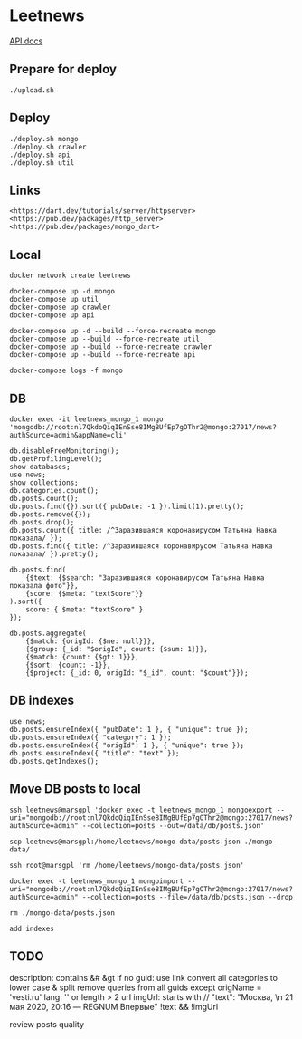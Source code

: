 # Leetnews

[API docs](https://github.com/marsgpl/leetnews-backend/wiki/API-docs)

## Prepare for deploy

    ./upload.sh

## Deploy

    ./deploy.sh mongo
    ./deploy.sh crawler
    ./deploy.sh api
    ./deploy.sh util

## Links

    <https://dart.dev/tutorials/server/httpserver>
    <https://pub.dev/packages/http_server>
    <https://pub.dev/packages/mongo_dart>

## Local

    docker network create leetnews

    docker-compose up -d mongo
    docker-compose up util
    docker-compose up crawler
    docker-compose up api

    docker-compose up -d --build --force-recreate mongo
    docker-compose up --build --force-recreate util
    docker-compose up --build --force-recreate crawler
    docker-compose up --build --force-recreate api

    docker-compose logs -f mongo

## DB

    docker exec -it leetnews_mongo_1 mongo 'mongodb://root:nl7QkdoQiqIEnSse8IMgBUfEp7gOThr2@mongo:27017/news?authSource=admin&appName=cli'

    db.disableFreeMonitoring();
    db.getProfilingLevel();
    show databases;
    use news;
    show collections;
    db.categories.count();
    db.posts.count();
    db.posts.find({}).sort({ pubDate: -1 }).limit(1).pretty();
    db.posts.remove({});
    db.posts.drop();
    db.posts.count({ title: /^Заразившаяся коронавирусом Татьяна Навка показала/ });
    db.posts.find({ title: /^Заразившаяся коронавирусом Татьяна Навка показала/ }).pretty();

    db.posts.find(
        {$text: {$search: "Заразившаяся коронавирусом Татьяна Навка показала фото"}},
        {score: {$meta: "textScore"}}
    ).sort({
        score: { $meta: "textScore" }
    });

    db.posts.aggregate(
        {$match: {origId: {$ne: null}}},
        {$group: {_id: "$origId", count: {$sum: 1}}},
        {$match: {count: {$gt: 1}}},
        {$sort: {count: -1}},
        {$project: {_id: 0, origId: "$_id", count: "$count"}});

## DB indexes

    use news;
    db.posts.ensureIndex({ "pubDate": 1 }, { "unique": true });
    db.posts.ensureIndex({ "category": 1 });
    db.posts.ensureIndex({ "origId": 1 }, { "unique": true });
    db.posts.ensureIndex({ "title": "text" });
    db.posts.getIndexes();

## Move DB posts to local

    ssh leetnews@marsgpl 'docker exec -t leetnews_mongo_1 mongoexport --uri="mongodb://root:nl7QkdoQiqIEnSse8IMgBUfEp7gOThr2@mongo:27017/news?authSource=admin" --collection=posts --out=/data/db/posts.json'

    scp leetnews@marsgpl:/home/leetnews/mongo-data/posts.json ./mongo-data/

    ssh root@marsgpl 'rm /home/leetnews/mongo-data/posts.json'

    docker exec -t leetnews_mongo_1 mongoimport --uri="mongodb://root:nl7QkdoQiqIEnSse8IMgBUfEp7gOThr2@mongo:27017/news?authSource=admin" --collection=posts --file=/data/db/posts.json --drop

    rm ./mongo-data/posts.json

    add indexes

## TODO

description: contains &# &gt
if no guid: use link
convert all categories to lower case & split
remove queries from all guids except origName = 'vesti.ru'
lang: '' or length > 2
url imgUrl: starts with //
"text": "Москва, \n    21 мая 2020, 20:16 — REGNUM Впервые"
!text && !imgUrl

review posts quality
